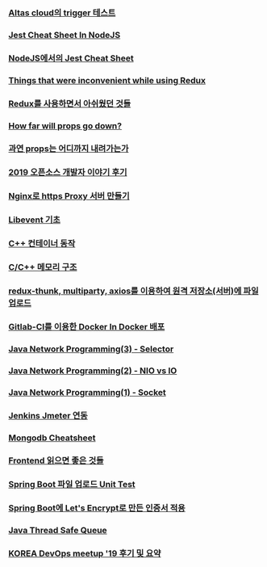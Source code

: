 ### [Altas cloud의 trigger 테스트](https://blog.bundles.dev/posts/20201142-altas-trigger)
### [Jest Cheat Sheet In NodeJS](https://blog.bundles.dev/posts/20200820-jest-cheat-sheet-in-nodejs)
### [NodeJS에서의 Jest Cheat Sheet](https://blog.bundles.dev/posts/20200728-nodejs에서의-jest-cheat-sheet)
### [Things that were inconvenient while using Redux](https://blog.bundles.dev/posts/2020605-things-that-were-inconvenient-while-using-redux)
### [Redux를 사용하면서 아쉬웠던 것들](https://blog.bundles.dev/posts/20191020-redux를-사용하면서-아쉬웠던-것들)
### [How far will props go down?](https://blog.bundles.dev/posts/20200507-how-far-will-props-go-down)
### [과연 props는 어디까지 내려가는가](https://blog.bundles.dev/posts/20191021-과연-props는-어디까지-내려가는가)
### [2019 오픈소스 개발자 이야기 후기](https://blog.bundles.dev/posts/20190629-2019-오픈소스-개발자-이야기-후기)
### [Nginx로 https Proxy 서버 만들기](https://blog.bundles.dev/posts/20190609-nginx로-https-proxy-서버-만들기)
### [Libevent 기초](https://blog.bundles.dev/posts/20190609-libevent-기초)
### [C++ 컨테이너 동작](https://blog.bundles.dev/posts/20190609-c-컨테이너-동작)
### [C/C++ 메모리 구조](https://blog.bundles.dev/posts/20190609-cc-메모리-구조)
### [redux-thunk, multiparty, axios를 이용하여 원격 저장소(서버)에 파일 업로드](https://blog.bundles.dev/posts/20190609-redux-thunk-multiparty-axios를-이용하여-원격-저장소서버에-파일-업로드)
### [Gitlab-CI를 이용한 Docker In Docker 배포](https://blog.bundles.dev/posts/20190609-gitlab-ci를-이용한-docker-in-docker-배포)
### [Java Network Programming(3) - Selector](https://blog.bundles.dev/posts/20190609-java-network-programming-3-selector)
### [Java Network Programming(2) - NIO vs IO](https://blog.bundles.dev/posts/20190609-java-network-programming2-nio-vs-io)
### [Java Network Programming(1) - Socket](https://blog.bundles.dev/posts/20190609-java-network-programming1-socket)
### [Jenkins Jmeter 연동](https://blog.bundles.dev/posts/20190609-jenkins-jmeter-연동)
### [Mongodb Cheatsheet](https://blog.bundles.dev/posts/20190609-mongodb-cheatsheet)
### [Frontend 읽으면 좋은 것들](https://blog.bundles.dev/posts/20190609-frontend-읽으면-좋은-것들)
### [Spring Boot 파일 업로드 Unit Test](https://blog.bundles.dev/posts/2090609-spring-boot-파일-업로드-unit-test)
### [Spring Boot에 Let's Encrypt로 만든 인증서 적용](https://blog.bundles.dev/posts/20190609-spring-boot에-lets-encrypt로-만든-인증서-적용)
### [Java Thread Safe Queue](https://blog.bundles.dev/posts/20190609-java-thread-safe-queue)
### [KOREA DevOps meetup '19 후기 및 요약](https://blog.bundles.dev/posts/20190608-korea-devops-meetup-19-후기-및-요약)

